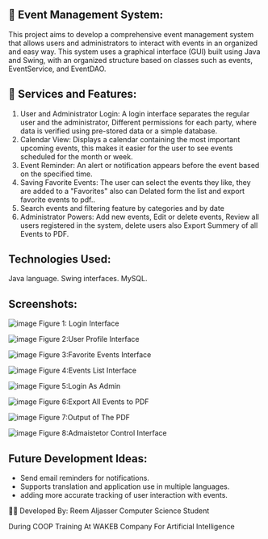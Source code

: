 ## 📅 Event Management System:
This project aims to develop a comprehensive event management system that allows users and administrators to interact with events in an organized and easy way. This system uses a graphical interface (GUI) built using Java and Swing, with an organized structure based on classes such as events, EventService, and EventDAO.

## 📌 Services and Features:
1. User and Administrator Login: A login interface separates the regular user and the administrator, Different permissions for each party, where data is verified using pre-stored data or a simple database.
2. Calendar View: Displays a calendar containing the most important upcoming events, this makes it easier for the user to see events scheduled for the month or week.
3. Event Reminder: An alert or notification appears before the event based on the specified time.
4. Saving Favorite Events: The user can select the events they like, they are added to a "Favorites" also can Delated form the list and export favorite events to pdf..
5. Search events and filtering feature by categories and by date
6. Administrator Powers: Add new events, Edit or delete events, Review all users registered in the system, delete users also Export Summery of all Events to PDF.


## Technologies Used:
Java language.
Swing interfaces.
MySQL.

## Screenshots:
![image](https://github.com/user-attachments/assets/d47a1922-e119-48b0-a5d2-79c9975711bd)
Figure 1: Login Interface

![image](https://github.com/user-attachments/assets/124981c0-7fa3-496e-b97f-12e40b02c231)
Figure 2:User Profile Interface

![image](https://github.com/user-attachments/assets/fb7f526f-b5da-4c7b-b83a-6dab91a3e660)
Figure 3:Favorite Events Interface

![image](https://github.com/user-attachments/assets/83c61689-563d-4a93-8685-f3050c275126)
Figure 4:Events List Interface

![image](https://github.com/user-attachments/assets/f9aa6ed3-ab78-4ff4-a6fc-effb909bf0ef)
Figure 5:Login As Admin

![image](https://github.com/user-attachments/assets/88ce1d20-df7a-4c25-aded-1bcf69f11d01)
Figure 6:Export All Events to PDF

![image](https://github.com/user-attachments/assets/2607b694-ee11-4ccc-af46-b18865d107ff)
Figure 7:Output of The PDF

![image](https://github.com/user-attachments/assets/bf9694bc-722c-41af-aef4-8682c3c67ef1)
Figure 8:Admaistetor Control Interface




## Future Development Ideas:
-	Send email reminders for notifications.
-	Supports translation and application use in multiple languages.
-	adding more accurate tracking of user interaction with events.

👩‍🎓 Developed By:
Reem Aljasser Computer Science Student

During COOP Training At WAKEB Company For Artificial Intelligence
